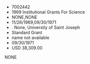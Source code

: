* 7002442
* 1969 Institutional Grants For Science
* NONE,NONE
* 11/26/1969,09/30/1971
* . None, University of Saint Joseph
* Standard Grant
* name not available
* 09/30/1971
* USD 38,309.00

NONE